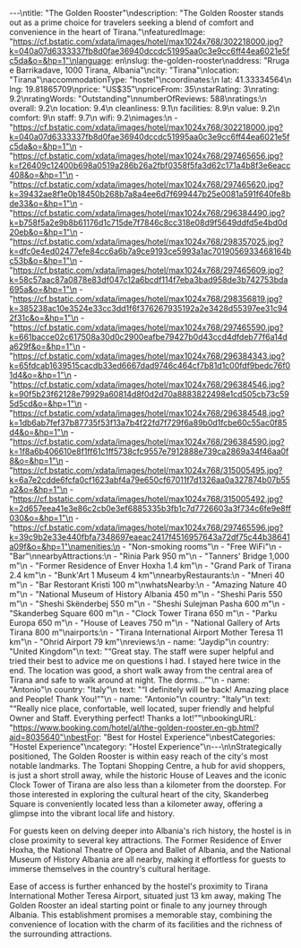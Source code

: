 ---\ntitle: "The Golden Rooster"\ndescription: "The Golden Rooster stands out as a prime choice for travelers seeking a blend of comfort and convenience in the heart of Tirana."\nfeaturedImage: "https://cf.bstatic.com/xdata/images/hotel/max1024x768/302218000.jpg?k=040a07d6333337fb8d0fae36940dccdc51995aa0c3e9cc6ff44ea6021e5fc5da&o=&hp=1"\nlanguage: en\nslug: the-golden-rooster\naddress: "Rruga e Barrikadave, 1000 Tirana, Albania"\ncity: "Tirana"\nlocation: "Tirana"\naccommodationType: "hostel"\ncoordinates:\n  lat: 41.33334564\n  lng: 19.81865709\nprice: "US$35"\npriceFrom: 35\nstarRating: 3\nrating: 9.2\nratingWords: "Outstanding"\nnumberOfReviews: 588\nratings:\n  overall: 9.2\n  location: 9.4\n  cleanliness: 9.1\n  facilities: 8.9\n  value: 9.2\n  comfort: 9\n  staff: 9.7\n  wifi: 9.2\nimages:\n  - "https://cf.bstatic.com/xdata/images/hotel/max1024x768/302218000.jpg?k=040a07d6333337fb8d0fae36940dccdc51995aa0c3e9cc6ff44ea6021e5fc5da&o=&hp=1"\n  - "https://cf.bstatic.com/xdata/images/hotel/max1024x768/297465656.jpg?k=f26409c12400b698a0519a286b26a2fbf0358f5fa3d62c171a4b8f3e6eacc408&o=&hp=1"\n  - "https://cf.bstatic.com/xdata/images/hotel/max1024x768/297465620.jpg?k=39432ae8f1e0b18450b268b7a8a4ee6d7f699447b25e0081a591f640fe8bde33&o=&hp=1"\n  - "https://cf.bstatic.com/xdata/images/hotel/max1024x768/296384490.jpg?k=b758f5a2e9b8b61176d1c715de7f7846c8cc318e08d9f5649ddfd5e4bd0d20eb&o=&hp=1"\n  - "https://cf.bstatic.com/xdata/images/hotel/max1024x768/298357025.jpg?k=dfc0e4ed02477efe84cc6a6b7a9ce9193ce5993a1ac7019056933468164bc53b&o=&hp=1"\n  - "https://cf.bstatic.com/xdata/images/hotel/max1024x768/297465609.jpg?k=58c57aac87a0878e83df047c12a6bcdf114f7eba3bad958de3b742753bda695a&o=&hp=1"\n  - "https://cf.bstatic.com/xdata/images/hotel/max1024x768/298356819.jpg?k=385238ac10e3524e33cc3dd1f6f376267935192a2e3428d55397ee31c942f31c&o=&hp=1"\n  - "https://cf.bstatic.com/xdata/images/hotel/max1024x768/297465590.jpg?k=661bacce02c617508a30d0c2900eafbe79427b0d43ccd4dfdeb77f6a14da629f&o=&hp=1"\n  - "https://cf.bstatic.com/xdata/images/hotel/max1024x768/296384343.jpg?k=65fdcab1639515cacdb33ed6667dad9746c464cf7b81d1c00fdf9bedc76f01d4&o=&hp=1"\n  - "https://cf.bstatic.com/xdata/images/hotel/max1024x768/296384546.jpg?k=90f5b23f62128e79929a60814d8f0d2d70a8883822498e1cd505cb73c595d5cd&o=&hp=1"\n  - "https://cf.bstatic.com/xdata/images/hotel/max1024x768/296384548.jpg?k=1db6ab7fef37b87735f53f13a7b4f22fd7f729f6a89b0d1fcbe60c55ac0f85d4&o=&hp=1"\n  - "https://cf.bstatic.com/xdata/images/hotel/max1024x768/296384590.jpg?k=1f8a6b406610e8f1ff61c1ff5738cfc9557e7912888e739ca2869a34f46aa0f8&o=&hp=1"\n  - "https://cf.bstatic.com/xdata/images/hotel/max1024x768/315005495.jpg?k=6a7e2cdde6fcfa0cf1623abf4a79e650cf67011f7d1326aa0a327874b07b55a2&o=&hp=1"\n  - "https://cf.bstatic.com/xdata/images/hotel/max1024x768/315005492.jpg?k=2d657eea41e3e86c2cb0e3ef6885335b3fb1c7d7726603a3f734c6fe9e8ff030&o=&hp=1"\n  - "https://cf.bstatic.com/xdata/images/hotel/max1024x768/297465596.jpg?k=39c9b2e33e440fbfa7348697eaeac2417f4516957643a72df75c44b38641a09f&o=&hp=1"\namenities:\n  - "Non-smoking rooms"\n  - "Free WiFi"\n  - "Bar"\nnearbyAttractions:\n  - "Rinia Park 950 m"\n  - "Tanners' Bridge 1,000 m"\n  - "Former Residence of Enver Hoxha 1.4 km"\n  - "Grand Park of Tirana 2.4 km"\n  - "Bunk'Art 1 Museum 4 km"\nnearbyRestaurants:\n  - "Mneri 40 m"\n  - "Bar Restorant Kristi 100 m"\nwhatsNearby:\n  - "Amazing Nature 40 m"\n  - "National Museum of History Albania 450 m"\n  - "Sheshi Paris 550 m"\n  - "Sheshi Skënderbej 550 m"\n  - "Sheshi Sulejman Pasha 600 m"\n  - "Skanderbeg Square 600 m"\n  - "Clock Tower Tirana 650 m"\n  - "Parku Europa 650 m"\n  - "House of Leaves 750 m"\n  - "National Gallery of Arts Tirana 800 m"\nairports:\n  - "Tirana International Airport Mother Teresa 11 km"\n  - "Ohrid Airport 79 km"\nreviews:\n  - name: "Jaydip"\n    country: "United Kingdom"\n    text: "“Great stay. The staff were super helpful and tried their best to advice me on questions I had. I stayed here twice in the end. The location was good, a short walk away from the central area of Tirana and safe to walk around at night. The dorms...”"\n  - name: "Antonio"\n    country: "Italy"\n    text: "“I definitely will be back!
Amazing place and People!
Thank You!”"\n  - name: "Antonio"\n    country: "Italy"\n    text: "“Really nice place, confortable, well located, super friendly and helpful Owner and Staff.
Everything perfect!
Thanks a lot!”"\nbookingURL: "https://www.booking.com/hotel/al/the-golden-rooster.en-gb.html?aid=8035640"\nbestFor: "Best for Hostel Experience"\nbestCategories: "Hostel Experience"\ncategory: "Hostel Experience"\n---\n\nStrategically positioned, The Golden Rooster is within easy reach of the city's most notable landmarks. The Toptani Shopping Centre, a hub for avid shoppers, is just a short stroll away, while the historic House of Leaves and the iconic Clock Tower of Tirana are also less than a kilometer from the doorstep. For those interested in exploring the cultural heart of the city, Skanderbeg Square is conveniently located less than a kilometer away, offering a glimpse into the vibrant local life and history.

For guests keen on delving deeper into Albania's rich history, the hostel is in close proximity to several key attractions. The Former Residence of Enver Hoxha, the National Theatre of Opera and Ballet of Albania, and the National Museum of History Albania are all nearby, making it effortless for guests to immerse themselves in the country's cultural heritage.

Ease of access is further enhanced by the hostel's proximity to Tirana International Mother Teresa Airport, situated just 13 km away, making The Golden Rooster an ideal starting point or finale to any journey through Albania. This establishment promises a memorable stay, combining the convenience of location with the charm of its facilities and the richness of the surrounding attractions.